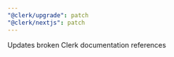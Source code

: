 ```yaml
---
"@clerk/upgrade": patch
"@clerk/nextjs": patch
---
```


Updates broken Clerk documentation references
